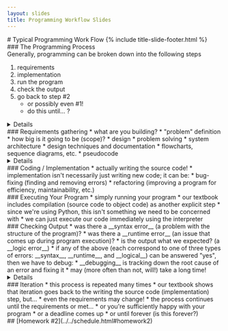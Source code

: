```yaml
---
layout: slides
title: Programming Workflow Slides
---
```

<section markdown="block" class="title-slide">
#  Typical Programming Work Flow
{% include title-slide-footer.html %}
</section>

<section markdown="block">
###  The Programming Process
<aside>Generally, programming can be broken down into the following steps</aside>

1. requirements
2. implementation
3. run the program
4. check the output
5. go back to step #2
	* or possibly even #1!
	* do this until... ?

<details markdown="block">
INFO - reconstruct diagram 
</details>
</section>

<section markdown="block">
###  Requirements gathering
* what are you building?
	* "problem" definition
	* how big is it going to be (scope)?
* design 
	* problem solving 
	* system architecture
	* design techniques and documentation
		* flowcharts, sequence diagrams, etc.
		* pseudocode

<details>
QUESTION: flowchart for printing even numbers
QUESTION: pseudocode for printing even numbers
</details>
</section>

<section markdown="block">
###  Coding / Implementation 
* actually writing the source code!
* implementation isn't necessarily just writing new code; it can be:
	* bug-fixing (finding and removing errors) 
	* refactoring (improving a program for efficiency, maintainability, etc.) 
</section>

<section markdown="block">
###  Executing Your Program 
* simply running your program
* our textbook includes compilation (source code to object code) as another explicit step
	* since we're using Python, this isn't something we need to be concerned with
	* we can just execute our code immediately using the interpreter
</section>

<section markdown="block">
###  Checking Output
* was there a __syntax error__ (a problem with the structure of the program)?
* was there a __runtime error__ (an issue that comes up during program execution)?
* is the output what we expected? (a __logic error__)
* if any of the above (each correspond to one of three types of errors: __syntax__, __runtime__, and __logical__) can be answered "yes", then we have to debug:
	* __debugging__ is tracking down the root cause of an error and fixing it
	* may (more often than not, will!) take a long time!

<details markdonw="block">
* QUESTION - what kind of error is forgetting a parentheses?
* QUESTION - what kind of error is adding a number to a string?
</details>
</section>

<section markdown="block">
###  Iteration
* this process is repeated many times
	* our textbook shows that iteration goes back to the writing the source code (implementation) step, but...
	* even the requirements may change!
* the process continues until the requirements or met...
	* or you're sufficiently happy with your program
	* or a deadline comes up
	* or until forever (is this forever?)
</section>

<section markdown="block">
##  [Homework #2](../../schedule.html#homework2)
</section>
